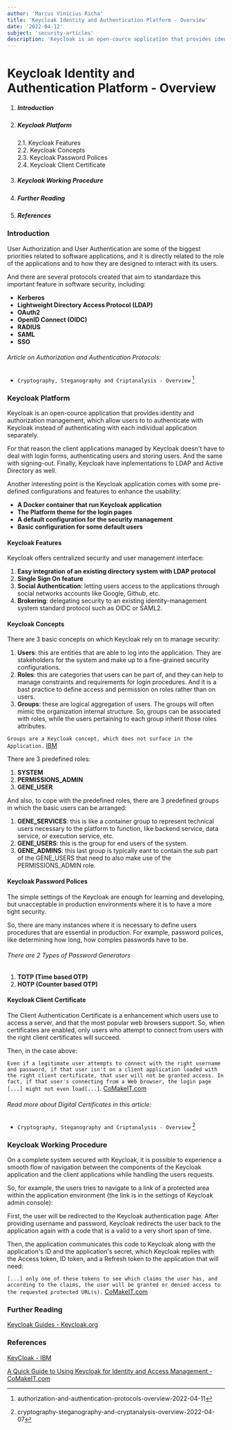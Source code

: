 ```yaml
---
author: 'Marcus Vinicius Richa'
title: 'Keycloak Identity and Authentication Platform - Overview'
date: '2022-04-12'
subject: 'security-articles'
description: 'Keycloak is an open-cource application that provides identity and authorization management, which allow users to to authenticate with Keycloak instead of authenticating with each individual application separately. For that reason the client applications managed by Keycloak does not have to deal with login forms, authenticating users and storing users. And the same with signing-out.'
---
```


# Keycloak Identity and Authentication Platform - Overview

1. ##### Introduction  
2. ##### Keycloak Platform
    2.1. Keycloak Features   
    2.2. Keycloak Concepts   
    2.3. Keycloak Password Polices   
    2.4. Keycloak Client Certificate
3. ##### Keycloak Working Procedure
4. ##### Further Reading
5. ##### References

### Introduction

User Authorization and User Authentication are some of the biggest priorities related to software applications, and it is directly related to the role of the applications and to how they are designed to interact with its users.

And there are several protocols created that aim to standardaze this important feature in software security, including:

- **Kerberos**
- **Lightweight Directory Access Protocol (LDAP)**
- **OAuth2**
- **OpenID Connect (OIDC)**
- **RADIUS**
- **SAML**
- **SSO**


 
###### Article on Authorization and Authentication Protocols:
- `Cryptography, Steganography and Criptanalysis - Overview` [^1] 


### Keycloak Platform
 
Keycloak is an open-cource application that provides identity and authorization management, which allow users to to authenticate with Keycloak instead of authenticating with each individual application separately. 


For that reason the client applications managed by Keycloak doesn't have to deal with login forms, authenticating users and storing users. And the same with signing-out. Finally, Keycloak have inplementations to LDAP and Active Directory as well.


Another interesting point is the Keycloak application comes with some pre-defined configurations and features to enhance the usability:

- **A Docker container that run Keycloak application**
- **The Platform theme for the login pages**
- **A default configuration for the security management**
- **Basic configuration for some default users**


#### Keycloak Features

Keycloak offers centralized security and user management interface:

1. **Easy integration of an existing directory system with LDAP protocol**
2. **Single Sign On feature**
3. **Social Authentication**: letting users access to the applications through social networks accounts like Google, Github, etc.
4. **Brokering**: delegating security to an existing identity-management system standard protocol such as OIDC or SAML2.


#### Keycloak Concepts

There are 3 basic concepts on which Keycloak rely on to manage security:

1. **Users**: this are entities that are able to log into the application. They are stakeholders for the system and make up to a fine-grained security configurations.
2. **Roles**: this are categories that users can be part of, and they can help to manage constraints and requirements for login procedures. And it is a bast practice to define access and permission on roles rather than on users.
3. **Groups**: these are logical aggregation of users. The groups will often mimic the organization internal structure. So, groups can be associated with roles, while the users pertaining to each group inherit those roles attributes.


`Groups are a Keycloak concept, which does not surface in the Application.` [IBM](https://www.ibm.com/docs/en/doc/4.0.2?topic=rights-keycloak)


There are 3 predefined roles:

1. **SYSTEM**
2. **PERMISSIONS_ADMIN**
3. **GENE_USER**


And also, to cope with the predefined roles, there are 3 predefined groups in which the basic users can be arranged:

1. **GENE_SERVICES**: this is like a container group to represent technical users necessary to the platform to function, like backend service, data service, or execution service, etc.
2. **GENE_USERS**: this is the group for end users of the system.
3. **GENE_ADMINS**: this last group is typically eant to contain the sub part of the GENE_USERS that need to also make use of the PERMISSIONS_ADMIN role.


#### Keycloak Password Polices

The simple settings of the Keycloak are enough for learning and developing, but unacceptable in production environments where it is to have a more tight security.

So, there are many instances where it is necessary to define users procedures that are essential in production. For example, password polices, like determining how long, how comples passwords have to be.


###### There are 2 Types of Password Generators

1. **TOTP (Time based OTP)**
2. **HOTP (Counter based OTP)**




#### Keycloak Client Certificate

The Client Authentication Certificate is a enhancement which users use to access a server, and that the most popular web browsers support. So, when certificates are enabled, only users who attempt to connect from users with the right client certificates will succeed.


Then, in the case above:

`Even if a legitimate user attempts to connect with the right username and password, if that user isn't on a client application loaded with the right client certificate, that user will not be granted access. In fact, if that user's connecting from a Web browser, the login page [...] might not even load[...]`. [CoMakeIT.com](https://www.comakeit.com/blog/quick-guide-using-keycloak-identity-access-management/)



###### Read more about Digital Certificates in this article:
- `Cryptography, Steganography and Criptanalysis - Overview` [^2]




### Keycloak Working Procedure

On a complete system secured with Keycloak, it is possible to experience a smooth flow of navigation between the components of the Keycloak application and the client applications while handling the users requests.


So, for example, the users tries to navigate to a link of a protected area within the application environment (the link is in the settings of Keycloak admin console):

First, the user will be redirected to the Keycloak authentication page. After providing username and password, Keycloak redirects the user back to the application again with a code that is a valid to a very short span of time.

Then, the application communicates this code to Keycloak along with the application's ID and the application's secret, which Keycloak replies with the Access token, ID token, and a Refresh token to the application that will need:


`[...] only one of these tokens to see which claims the user has, and according to the claims, the user will be granted or denied access to the requested protected URL(s).` [CoMakeIT.com](https://www.comakeit.com/blog/quick-guide-using-keycloak-identity-access-management/)





### Further Reading

[Keycloak Guides - Keycloak.org](https://www.keycloak.org/guides)


### References

[KeyCloak - IBM](https://www.ibm.com/docs/en/doc/4.0.2?topic=rights-keycloak)

[A Quick Guide to Using Keycloak for Identity and Access Management - CoMakeIT.com](https://www.comakeit.com/blog/quick-guide-using-keycloak-identity-access-management/)


[^1]:authorization-and-authentication-protocols-overview-2022-04-11

[^2]:cryptography-steganography-and-cryptanalysis-overview-2022-04-07


